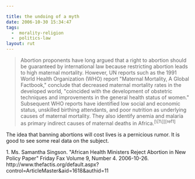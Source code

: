 ```yaml
---

title: the undoing of a myth
date: 2006-10-30 15:34:47
tags:
  -  morality-religion
  -  politics-law
layout: rut
---
```


<blockquote markdown="1">Abortion proponents have long argued that a right to abortion should be guaranteed by international law because restricting abortion leads to high maternal mortality.  However, UN reports such as the 1991  World Health Organization (WHO) report "Maternal Mortality, A Global Factbook," conclude that decreased maternal mortality rates in the developed world, "coincided with the development of obstetric techniques and improvements in the general health status of women." Subsequent WHO reports have identified low social and economic status, unskilled birthing attendants, and poor nutrition as underlying causes of maternal mortality. They also identify anemia and malaria as primary indirect causes of maternal deaths in Africa.<sup>[\[1\]][ref1]</sup></blockquote>

The idea that banning abortions will cost lives is a pernicious rumor.  It is good to see some real data on the subject.

<div markdown="1" class="postrefs">
1. Ms. Samantha Singson.  "African Health Ministers Reject Abortion in New Policy Paper" Friday Fax Volume 9, Number 4.  2006-10-26.  http://www.thefactis.org/default.aspx?control=ArticleMaster&aid=1618&authid=11
</div>

[ref1]: http://www.thefactis.org/default.aspx?control=ArticleMaster&aid=1618&authid=11 "African Health Ministers Reject Abortion in New Policy Paper" 



